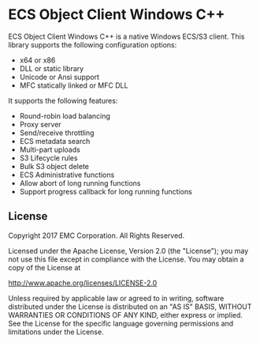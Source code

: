 # ECS Object Client Windows C++

ECS Object Client Windows C++ is a native Windows ECS/S3 client. This library supports the following configuration options:
- x64 or x86
- DLL or static library
- Unicode or Ansi support
- MFC statically linked or MFC DLL

It supports the following features:
- Round-robin load balancing
- Proxy server
- Send/receive throttling
- ECS metadata search
- Multi-part uploads
- S3 Lifecycle rules
- Bulk S3 object delete
- ECS Administrative functions
- Allow abort of long running functions
- Support progress callback for long running functions

## License

Copyright 2017 EMC Corporation.  All Rights Reserved.

Licensed under the Apache License, Version 2.0 (the "License");
you may not use this file except in compliance with the License.
You may obtain a copy of the License at

   http://www.apache.org/licenses/LICENSE-2.0

Unless required by applicable law or agreed to in writing, software
distributed under the License is distributed on an "AS IS" BASIS,
WITHOUT WARRANTIES OR CONDITIONS OF ANY KIND, either express or implied.
See the License for the specific language governing permissions and
limitations under the License.
